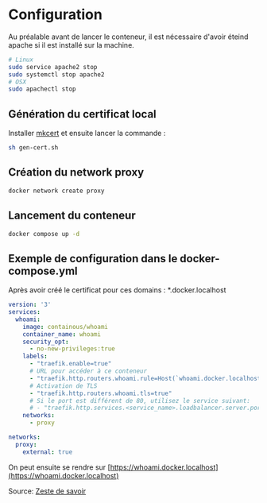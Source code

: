 # Configuration

Au préalable avant de lancer le conteneur, il est nécessaire d'avoir éteind apache si il est installé sur la machine.

```bash
# Linux
sudo service apache2 stop
sudo systemctl stop apache2
# OSX
sudo apachectl stop
```

## Génération du certificat local

Installer [mkcert](https://github.com/FiloSottile/mkcert) et ensuite lancer la commande : 

```bash
sh gen-cert.sh
```

## Création du network proxy

```bash
docker network create proxy 
```

## Lancement du conteneur 

```bash
docker compose up -d
```


## Exemple de configuration dans le docker-compose.yml

Après avoir créé le certificat pour ces domains : *.docker.localhost
```yml
version: '3'
services:
  whoami:
    image: containous/whoami
    container_name: whoami
    security_opt:
      - no-new-privileges:true
    labels:
      - "traefik.enable=true"
      # URL pour accéder à ce conteneur
      - "traefik.http.routers.whoami.rule=Host(`whoami.docker.localhost`)"
      # Activation de TLS
      - "traefik.http.routers.whoami.tls=true"
      # Si le port est différent de 80, utilisez le service suivant:
      # - "traefik.http.services.<service_name>.loadbalancer.server.port=<port>"
    networks:
      - proxy

networks:
  proxy:
    external: true
```

On peut ensuite se rendre sur [https://whoami.docker.localhost](https://whoami.docker.localhost)

Source: [Zeste de savoir](https://zestedesavoir.com/billets/3355/traefik-v2-https-ssl-en-localhost/)